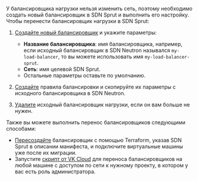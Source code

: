 У балансировщика нагрузки нельзя изменить сеть, поэтому необходимо создать новый балансировщик в SDN Sprut и выполнить его настройку. Чтобы перенести балансировщик нагрузки в SDN Sprut:

1. [Создайте новый балансировщик](/ru/networks/balancing/instructions/manage-lb#dobavlenie_balansirovshchika_nagruzki) и укажите параметры:

    - **Название балансировщика**: имя балансировщика, например, если исходный балансировщик в SDN Neutron назывался `my-load-balancer`, то вы можете использовать имя `my-load-balancer-sprut`.
    - **Сеть**: имя целевой SDN Sprut.
    - Остальные параметры оставьте по умолчанию.

1. [Создайте](/ru/networks/balancing/instructions/manage-rules#add_balancer_rule) правила балансировки и скопируйте их параметры с исходного балансировщика в SDN Neutron.
1. [Удалите](/ru/networks/balancing/instructions/manage-lb#udalenie_balansirovshchika_nagruzki) исходный балансировщик нагрузки, если он вам больше не нужен.

Также вы можете выполнить перенос балансировщиков следующими способами:

* [Пересоздайте](/ru/tools-for-using-services/terraform/how-to-guides/vnet/lb#sozdanie_balansirovshchika_nagruzki) балансировщик с помощью Terraform, указав SDN Sprut в описании манифеста, и подключите виртуальные машины уже после их миграции.
* Запустите [скрипт от VK Cloud](https://github.com/vk-cs/neutron-2-sprut/blob/guide_v3/copy-lb-to-sprut-net.sh) для переноса балансировщиков на любой машине с доступом по сети к нужному проекту, в котором у вас есть роль администратора.

